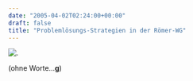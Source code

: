 ```yaml
---
date: "2005-04-02T02:24:00+00:00"
draft: false
title: "Problemlösungs-Strategien in der Römer-WG"
---
```

![.](http://chillu.com/assets/IMG_2309.jpg ".")

(ohne Worte…**g**)



